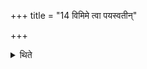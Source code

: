 +++
title = "14 विमिमे त्वा पयस्वतीन्"

+++

<details><summary>थिते</summary>

विमिमे त्वा पयस्वतीं देवानां धेनुं सुदुघामनपस्फुरन्तीम् । इन्द्रः सोमं पिबतु क्षेमो अस्तु न इति विमानः १४
</details>
